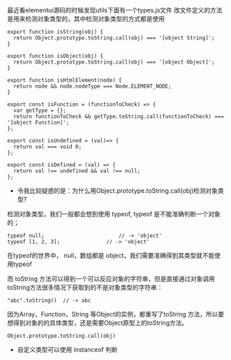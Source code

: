 最近看elementui源码的时候发现utils下面有一个types.js文件
改文件定义的方法是用来检测对象类型的，其中检测对象类型的方式都是使用

```
export function isString(obj) {
  return Object.prototype.toString.call(obj) === '[object String]';
}

export function isObject(obj) {
  return Object.prototype.toString.call(obj) === '[object Object]';
}

export function isHtmlElement(node) {
  return node && node.nodeType === Node.ELEMENT_NODE;
}

export const isFunction = (functionToCheck) => {
  var getType = {};
  return functionToCheck && getType.toString.call(functionToCheck) === '[object Function]';
};

export const isUndefined = (val)=> {
  return val === void 0;
};

export const isDefined = (val) => {
  return val !== undefined && val !== null;
};
```

* 令我比较疑惑的是：为什么用Object.prototype.toString.call(obj)检测对象类型?

检测对象类型，我们一般都会想到使用 typeof, typeof 是不能准确判断一个对象的；
```
typeof null;						// -> 'object'
typeof [1, 2, 3];				// -> 'object'
```
在typeof的世界中， null，数组都是 object，我们需要准确得到其类型就不能使用typeof

而 toString 方法可以得到一个可以反应对象的字符串，但是直接通过对象调用toString方法很多情况下获取到的不是对象类型的字符串：
```
"abc".toString()  // -> abc
```
因为Array，Function，String 等Object的实例，都重写了toString 方法，所以要想得到对象的的具体类型，还是需要Object原型上的toString方法。
```
Object.prototype.toString.call(obj)
```

* 自定义类型可以使用 instanceof 判断
